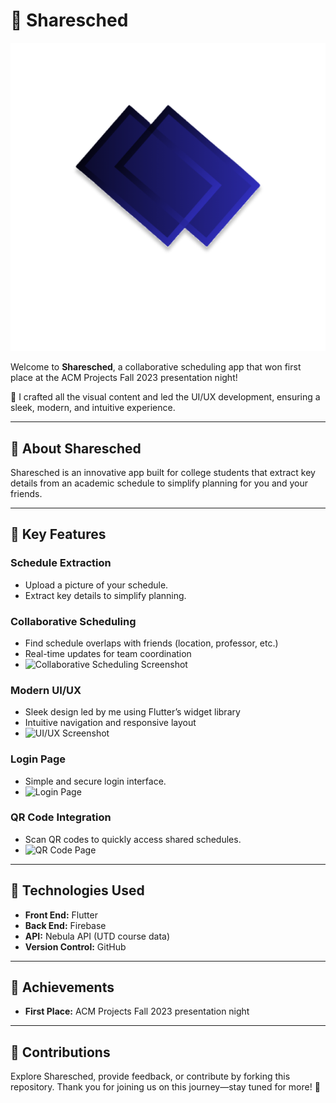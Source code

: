 # 📅 Sharesched 

![Sharesched Logo](https://github.com/acm-projects/ShareSched/blob/main/assets/page-1/images/custom/logo.png?raw=true)

Welcome to **Sharesched**, a collaborative scheduling app that won first place at the ACM Projects Fall 2023 presentation night! 

🎉 I crafted all the visual content and led the UI/UX development, ensuring a sleek, modern, and intuitive experience.

---

## 🔹 About Sharesched

Sharesched is an innovative app built for college students that extract key details from an academic schedule to simplify planning for you and your friends.

---

## 🔹 Key Features

### Schedule Extraction
- Upload a picture of your schedule.
- Extract key details to simplify planning.

### Collaborative Scheduling
- Find schedule overlaps with friends (location, professor, etc.)
- Real-time updates for team coordination
- ![Collaborative Scheduling Screenshot](https://media.licdn.com/dms/image/v2/D562DAQGx3QFfZX-Lag/profile-treasury-image-shrink_1920_1920/profile-treasury-image-shrink_1920_1920/0/1701401362380?e=1755982800&v=beta&t=LmKbdToDPIPMcF6TVK9MN5EQ01mq9CgtCQP3ytYKIYA)

### Modern UI/UX
- Sleek design led by me using Flutter’s widget library
- Intuitive navigation and responsive layout
- ![UI/UX Screenshot](https://media.licdn.com/dms/image/v2/D562DAQGFld5ANYpoUQ/profile-treasury-image-shrink_1920_1920/profile-treasury-image-shrink_1920_1920/0/1701401320030?e=1755982800&v=beta&t=YM1Nmq3ukSZaz0u-mjsX5fDDhS17hbYvFGa-hpUr6hs)

### Login Page
- Simple and secure login interface.
- ![Login Page](https://media.licdn.com/dms/image/v2/D562DAQELrvbSdh1ZLw/profile-treasury-image-shrink_1920_1920/profile-treasury-image-shrink_1920_1920/0/1701401641706?e=1755982800&v=beta&t=tUOnaVBIF2Ca6XilZDN3cZ-eDiXBanhPwc_loqvfTEA)

### QR Code Integration
- Scan QR codes to quickly access shared schedules.
- ![QR Code Page](https://media.licdn.com/dms/image/v2/D562DAQHM_X2H17RIhw/profile-treasury-image-shrink_1920_1920/profile-treasury-image-shrink_1920_1920/0/1701401452963?e=1755982800&v=beta&t=SGGzMcwqYKefSbQdbwm2Gq1v22JcuWDfxhYR0LfBCdw)

---

## 🔹 Technologies Used

- **Front End:** Flutter  
- **Back End:** Firebase  
- **API:** Nebula API (UTD course data)  
- **Version Control:** GitHub  

---

## 🔹 Achievements

- **First Place:** ACM Projects Fall 2023 presentation night  

---

## 🔹 Contributions

Explore Sharesched, provide feedback, or contribute by forking this repository. Thank you for joining us on this journey—stay tuned for more! 🥳
